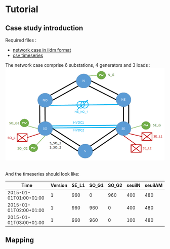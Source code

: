 # Tutorial

## Case study introduction

Required files : 
- [network case in iidm format](../example/reseau_6noeuds.xiidm)
- [csv timeseries](../example/time-series-tp.csv)

The network case comprise 6 substations, 4 generators and 3 loads :
![initial case](situationInitiale.png)

\
And the timeseries should look like:

| Time	| Version |	SE_L1 | SO_G1 |	SO_G2 |	seuilN |	seuilAM |
| ----- | ------- | ----- | ----- | ----- | ------ | ---------- |
|2015-01-01T01:00+01:00|	1|	960|	0|	960|	400|	480|
2015-01-01T02:00+01:00	|1	|960|	960|	0|	400|	480|
2015-01-01T03:00+01:00	|1	|960	|960	|0	|100	|480|

## Mapping

